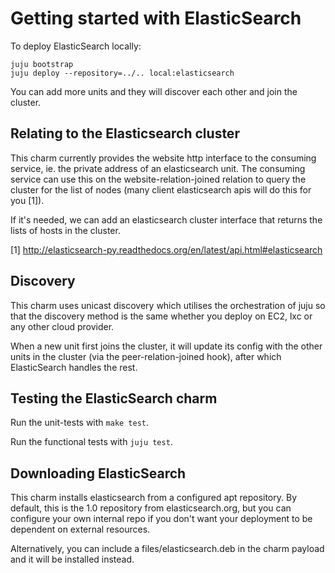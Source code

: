 # Getting started with ElasticSearch

To deploy ElasticSearch locally:

    juju bootstrap
    juju deploy --repository=../.. local:elasticsearch

You can add more units and they will discover each other and
join the cluster.


## Relating to the Elasticsearch cluster

This charm currently provides the website http interface to the
consuming service, ie. the private address of an elasticsearch unit. The
consuming service can use this on the website-relation-joined
relation to query the cluster for the list of nodes (many client
elasticsearch apis will do this for you [1]).

If it's needed, we can add an elasticsearch cluster interface that
returns the lists of hosts in the cluster.

[1] http://elasticsearch-py.readthedocs.org/en/latest/api.html#elasticsearch


## Discovery

This charm uses unicast discovery which utilises the orchestration
of juju so that the discovery method is the same whether you deploy
on EC2, lxc or any other cloud provider.

When a new unit first joins the cluster, it will update its config
with the other units in the cluster (via the peer-relation-joined
hook), after which ElasticSearch handles the rest.


## Testing the ElasticSearch charm

Run the unit-tests with `make test`.

Run the functional tests with `juju test`.


## Downloading ElasticSearch

This charm installs elasticsearch from a configured apt repository.
By default, this is the 1.0 repository from elasticsearch.org, but
you can configure your own internal repo if you don't want your
deployment to be dependent on external resources.

Alternatively, you can include a files/elasticsearch.deb in the
charm payload and it will be installed instead.
